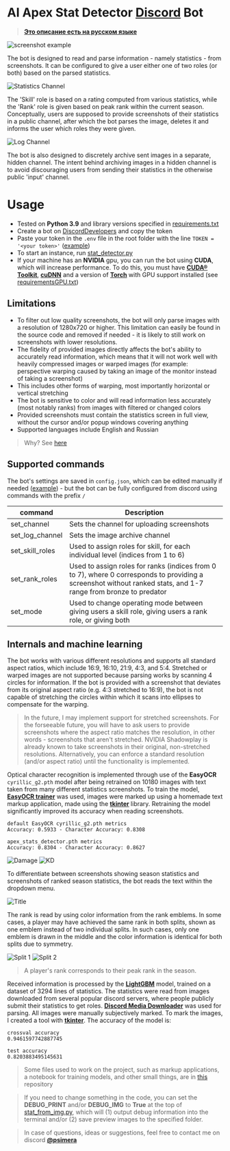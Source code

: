 # AI Apex Stat Detector <a href="https://discordapp.com/" target="_blank">Discord</a> Bot

> <a href="README-RU.MD" target="_blank">**Это описание есть на русском языке**</a>

![screenshot example](images/effect.png)

The bot is designed to read and parse information - namely statistics - from screenshots. It can be configured to give a user either one of two roles (or both) based on the parsed statistics.

![Statistics Channel](images/stat_channel.png)

The 'Skill' role is based on a rating computed from various statistics, while the 'Rank' role is given based on peak rank within the current season. Conceptually, users are supposed to provide screenshots of their statistics in a public channel, after which the bot parses the image, deletes it and informs the user which roles they were given.

![Log Channel](images/log_channel.png)

The bot is also designed to discretely archive sent images in a separate, hidden channel. The intent behind archiving images in a hidden channel is to avoid discouraging users from sending their statistics in the otherwise public 'input' channel.

# Usage

- Tested on **Python 3.9** and library versions specified in <a href="requirements.txt" target="_blank">requirements.txt</a>
- Create a bot on <a href="https://discordapp.com/developers/applications/" target="_blank">DiscordDevelopers</a> and copy the token
- Paste your token in the `.env` file in the root folder with the line `TOKEN = '<your token>'` (<a href=".env.example" target="_blank">example</a>)
- To start an instance, run <a href="stat_detector.py" target="_blank">stat_detector.py</a>
- If your machine has an **NVIDIA** gpu, you can run the bot using **CUDA**, which will increase performance. To do this, you must have <a href="https://developer.nvidia.com/cuda-toolkit" target="_blank">**CUDA® Toolkit**</a>, <a href="https://developer.nvidia.com/cudnn" target="_blank">**cuDNN**</a> and a version of <a href="https://pytorch.org/get-started/locally/" target="_blank">**Torch**</a> with GPU support installed (see <a href="requirementsGPU.txt" target="_blank">requirementsGPU.txt</a>)


## Limitations

- To filter out low quality screenshots, the bot will only parse images with a resolution of 1280x720 or higher. This limitation can easily be found in the source code and removed if needed - it is likely to still work on screenshots with lower resolutions.
- The fidelity of provided images directly affects the bot's ability to accurately read information, which means that it will not work well with heavily compressed images or warped images (for example: perspective warping caused by taking an image of the monitor instead of taking a screenshot)
- This includes other forms of warping, most importantly horizontal or vertical stretching
- The bot is sensitive to color and will read information less accurately (most notably ranks) from images with filtered or changed colors
- Provided screenshots must contain the statistics screen in full view, without the cursor and/or popup windows covering anything
- Supported languages include English and Russian

> Why? See <a href="https://github.com/PSImera/AI-Apex-Stat-Detector-Discord-Bot?tab=readme-ov-file#Internals-and-machine-learning" target="_blank">here</a>

## Supported commands
The bot's settings are saved in `config.json`, which can be edited manually if needed (<a href="config_example.json" target="_blank">example</a>) - but the bot can be fully configured from discord using commands with the prefix `/`

| command | Description |
|---------- |--------------------------------|
| set_channel | Sets the channel for uploading screenshots |
| set_log_channel | Sets the image archive channel |
| set_skill_roles | Used to assign roles for skill, for each individual level (indices from 1 to 6) |
| set_rank_roles | Used to assign roles for ranks (indices from 0 to 7), where 0 corresponds to providing a screenshot without ranked stats, and 1-7 range from bronze to predator |
| set_mode | Used to change operating mode between giving users a skill role, giving users a rank role, or giving both |

## Internals and machine learning

The bot works with various different resolutions and supports all standard aspect ratios, which include 16:9, 16:10, 21:9, 4:3, and 5:4. Stretched or warped images are not supported because parsing works by scanning 4 circles for information. If the bot is provided with a screenshot that deviates from its original aspect ratio (e.g. 4:3 stretched to 16:9), the bot is not capable of stretching the circles within which it scans into ellipses to compensate for the warping.
> In the future, I may implement support for stretched screenshots. For the forseeable future, you will have to ask users to provide screenshots where the aspect ratio matches the resolution, in other words - screenshots that aren't stretched. NVIDIA Shadowplay is already known to take screenshots in their original, non-stretched resolutions. Alternatively, you can enforce a standard resolution (and/or aspect ratio) until the functionality is implemented.

Optical character recognition is implemented through use of the **EasyOCR** ​​`cyrillic_g2.pth` model after being retrained on 10180 images with text taken from many different statistics screenshots.
To train the model, <a href="https://github.com/JaidedAI/EasyOCR" target="_blank">**EasyOCR trainer**</a> was used, images were marked up using a homemade text markup application, made using the <a href="https://docs.python.org/3/library/tkinter.html" target="_blank">**tkinter**</a> library. Retraining the model significantly improved its accuracy when reading screenshots.

```
default EasyOCR cyrillic_g2.pth metrics
Accuracy: 0.5933 - Character Accuracy: 0.8308

apex_stats_detector.pth metrics
Accuracy: 0.8304 - Character Accuracy: 0.8627
```
![Damage](images/damage-annot.png)
![KD](images/kd-annot.png)

To differentiate between screenshots showing season statistics and screenshots of ranked season statistics, the bot reads the text within the dropdown menu.

![Title](images/title-annot.png)

The rank is read by using color information from the rank emblems. In some cases, a player may have achieved the same rank in both splits, shown as one emblem instead of two individual splits. In such cases, only one emblem is drawn in the middle and the color information is identical for both splits due to symmetry.

![Split 1](images/split_1.png)
![Split 2](images/split_2.png)

> A player's rank corresponds to their peak rank in the season.

Received information is processed by the <a href="https://lightgbm.readthedocs.io/en/stable/" target="_blank">**LightGBM**</a> model, trained on a dataset of 3294 lines of statistics. The statistics were read from images downloaded from several popular discord servers, where people publicly submit their statistics to get roles. <a href="https://github.com/gageirwin/Discord-Media-Downloader" target="_blank">**Discord Media Downloader**</a> was used for parsing. All images were manually subjectively marked. To mark the images, I created a tool with <a href="https://docs.python.org/3/library/tkinter.html" target="_blank">**tkinter**</a>. The accuracy of the model is:
```
crossval accuracy
0.9461597742887745

test accuracy
0.8203883495145631
```

> Some files used to work on the project, such as markup applications, a notebook for training models, and other small things, are in <a href="https://github.com/PSImera/Tools_for_work_with_datasets" target="_blank">this</a> repository

> If you need to change something in the code, you can set the **DEBUG_PRINT** and/or **DEBUG_IMG** to **True** at the top of <a href="stat_from_img.py" target="_blank">stat_from_img.py</a>, which will (1) output debug information into the terminal and/or (2) save preview images to the specified folder.

> In case of questions, ideas or suggestions, feel free to contact me on discord <a href="https://discord.com/users/237271541040021505" target="_blank">**@psimera**</a>
